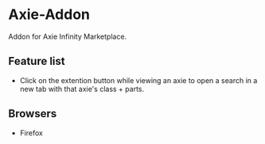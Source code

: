 # Axie-Addon

Addon for Axie Infinity Marketplace.

## Feature list

- Click on the extention button while viewing an axie to open a search in a new tab with that axie's class + parts.

## Browsers

- Firefox
